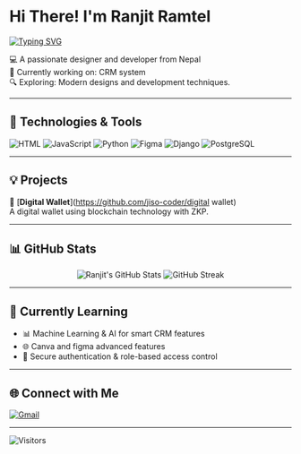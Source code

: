 # Hi There! I'm Ranjit Ramtel

[![Typing SVG](https://readme-typing-svg.demolab.com?font=Fira+Code&duration=3000&pause=1000&color=F75C7E&center=true&vCenter=true&width=435&lines=Hi+there!+I'm+Ranjit+Ramtel;Full-stack+developer+from+Nepal;I+love+designing%2C+and+%26+developing)](https://github.com/jiso-coder)

💻 A passionate designer and developer from Nepal  
🌱 Currently working on: CRM system  
🔍 Exploring: Modern designs and development techniques.  

---

## 🔧 Technologies & Tools
![HTML](https://img.shields.io/badge/-HTML5-black?style=flat-square&logo=html5)
![JavaScript](https://img.shields.io/badge/-JavaScript-black?style=flat-square&logo=javascript)
![Python](https://img.shields.io/badge/-Python-black?style=flat-square&logo=python)
![Figma](https://img.shields.io/badge/-Figma-black?style=flat-square&logo=figma)
![Django](https://img.shields.io/badge/-Django-black?style=flat-square&logo=django)
![PostgreSQL](https://img.shields.io/badge/-PostgreSQL-black?style=flat-square&logo=postgresql)

---

## 💡 Projects
📅 [**Digital Wallet**](https://github.com/jiso-coder/digital wallet)  
A digital wallet using blockchain technology with ZKP.

---

## 📊 GitHub Stats
<p align="center">
  <img src="https://github-readme-stats.vercel.app/api?username=jiso-coder&show_icons=true&theme=radical" alt="Ranjit's GitHub Stats" />
  <img src="https://streak-stats.demolab.com?user=jiso-coder&theme=radical" alt="GitHub Streak" />
</p>

---


## 🧠 Currently Learning
- 📊 Machine Learning & AI for smart CRM features  
- 🌐 Canva and figma advanced features 
- 🔐 Secure authentication & role-based access control

---

## 🌐 Connect with Me  
[![Gmail](https://img.shields.io/badge/-Gmail-red?style=flat-square&logo=gmail)](mailto:ramtelranjit142@gmail.com)

---

![Visitors](https://komarev.com/ghpvc/?username=jiso-coder&color=yellow)